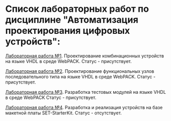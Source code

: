 # Список лабораторных работ по дисциплине "Автоматизация проектирования цифровых устройств":

[Лабораторная работа №1](https://github.com/oooNAKooo/BSUIR/tree/main/7%20sem/APCU/lab_1). Проектирование комбинационных устройств на языке VHDL в среде WebPACK. Статус - присутствует.

[Лабораторная работа №2](https://github.com/oooNAKooo/BSUIR/tree/main/7%20sem/APCU/lab_2). Проектирование функциональных узлов последовательного типа на языке VHDL в среде WebPACK. Статус - присутствует.

[Лабораторная работа №3](https://github.com/oooNAKooo/BSUIR/tree/main/7%20sem/APCU/lab_3). Разработка тестовых модулей на языке VHDL в среде WebPACK Статус - присутствует.

[Лабораторная работа №4](https://github.com/oooNAKooo/BSUIR/tree/main/7%20sem/APCU/lab_4). Разработка и реализация устройств на базе макетной платы SET-StarterKit. Статус - отсутствует.
